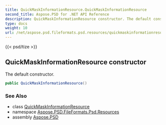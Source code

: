 ```yaml
---
title: QuickMaskInformationResource.QuickMaskInformationResource
second_title: Aspose.PSD for .NET API Reference
description: QuickMaskInformationResource constructor. The default constructor
type: docs
weight: 10
url: /net/aspose.psd.fileformats.psd.resources/quickmaskinformationresource/quickmaskinformationresource/
---
```

{{< psd/tize >}}
## QuickMaskInformationResource constructor

The default constructor.

```csharp
public QuickMaskInformationResource()
```

### See Also

* class [QuickMaskInformationResource](../)
* namespace [Aspose.PSD.FileFormats.Psd.Resources](../../quickmaskinformationresource/)
* assembly [Aspose.PSD](../../../)


